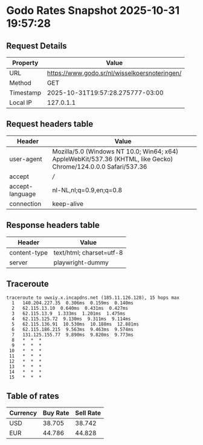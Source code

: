 # Godo Rates Snapshot 2025-10-31 19:57:28
## Request Details

| Property | Value |
|----------|-------|
| URL | https://www.godo.sr/nl/wisselkoersnoteringen/ |
| Method | GET |
| Timestamp | 2025-10-31T19:57:28.275777-03:00 |
| Local IP | 127.0.1.1 |
    
## Request headers table

| Header | Value |
|--------|-------|
| user-agent | Mozilla/5.0 (Windows NT 10.0; Win64; x64) AppleWebKit/537.36 (KHTML, like Gecko) Chrome/124.0.0.0 Safari/537.36 |
| accept | */* |
| accept-language | nl-NL,nl;q=0.9,en;q=0.8 |
| connection | keep-alive |

    
## Response headers table
| Header | Value |
|--------|-------|
| content-type | text/html; charset=utf-8 |
| server | playwright-dummy |

## Traceroute 

```
traceroute to uwxiy.x.incapdns.net (185.11.126.128), 15 hops max
  1   140.204.227.35  0.306ms  0.159ms  0.140ms 
  2   62.115.13.10  0.640ms  0.431ms  0.427ms 
  3   62.115.13.9  1.333ms  1.201ms  1.475ms 
  4   62.115.125.72  9.130ms  9.311ms  9.114ms 
  5   62.115.136.91  10.530ms  10.188ms  12.881ms 
  6   62.115.186.215  9.563ms  9.463ms  9.574ms 
  7   131.125.155.77  9.890ms  9.820ms  9.773ms 
  8   *  *  * 
  9   *  *  * 
 10   *  *  * 
 11   *  *  * 
 12   *  *  * 
 13   *  *  * 
 14   *  *  * 
 15   *  *  * 

```


## Table of rates

| Currency | Buy Rate | Sell Rate |
|----------|----------|-----------|
| USD | 38.705 | 38.742 |
| EUR | 44.786 | 44.828 |
